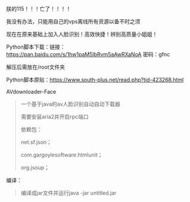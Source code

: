 朕的115！！！亡了！！！！

我没有办法，只能用自己的vps离线所有资源以备不时之须

现在在原来基础上加入人脸识别！高效快捷！辨别高质量小姐姐！

Python脚本下载：链接：https://pan.baidu.com/s/1hw1paM5lbRvm5aAwRXaNoA 密码：gfnc

解压后需放在/root文件夹

Python脚本原贴：https://www.south-plus.net/read.php?tid-423268.html

AVdownloader-Face
>一个基于java的av人脸识别自动自动下载器
>
>需要安装aria2并开启rpc端口
>
>依赖包：
>
>net.sf.json；
>
>com.gargoylesoftware.htmlunit；
>
>org.jsoup；


编译：
>编译成jar文件并运行java -jar untitled.jar
